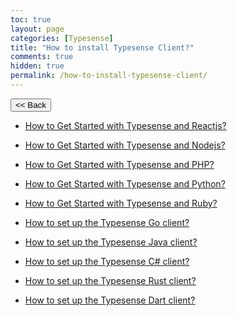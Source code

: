 ```yaml
---
toc: true
layout: page
categories: [Typesense]
title: "How to install Typesense Client?"
comments: true
hidden: true
permalink: /how-to-install-typesense-client/
---
```


<button class="back-button" onclick="window.history.back()"><< Back</button>

<ul>
<li><p><a href="https://aviyeldevrel.github.io/Aviyel-Blogs-Review/how-to-get-started-with-typesense-react/">How to Get Started with Typesense and Reactjs?</a><p>
<li><p><a href="https://aviyeldevrel.github.io/Aviyel-Blogs-Review/how-to-get-started-with-typesense-node/">How to Get Started with Typesense and Nodejs?</a><p>
<li><p><a href="https://aviyeldevrel.github.io/Aviyel-Blogs-Review/how-to-get-started-with-typesense-php/">How to Get Started with Typesense and PHP?</a><p>
<li><p><a href="https://aviyeldevrel.github.io/Aviyel-Blogs-Review/how-to-get-started-with-typesense-python/">How to Get Started with Typesense and Python?</a><p>
<li><p><a href="https://aviyeldevrel.github.io/Aviyel-Blogs-Review/how-to-get-started-with-typesense-ruby/">How to Get Started with Typesense and Ruby?</a><p>
<li><p><a href="https://aviyeldevrel.github.io/Aviyel-Blogs-Review/how-to-set-up-typesense-go-client/">How to set up the Typesense Go client?</a><p>
<li><p><a href="https://aviyeldevrel.github.io/Aviyel-Blogs-Review/how-to-set-up-typesense-java-client/">How to set up the Typesense Java client?</a><p>
<li><p><a href="https://aviyeldevrel.github.io/Aviyel-Blogs-Review/how-to-set-up-typesense-csharp-client/">How to set up the Typesense C# client?</a><p>
<li><p><a href="https://aviyeldevrel.github.io/Aviyel-Blogs-Review/how-to-set-up-typesense-rust-client/">How to set up the Typesense Rust client?</a><p>
<li><p><a href="https://aviyeldevrel.github.io/Aviyel-Blogs-Review/how-to-set-up-typesense-dart-client/">How to set up the Typesense Dart client?</a><p>
